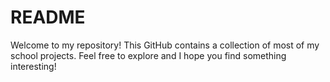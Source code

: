 # README


Welcome to my repository! This GitHub contains a collection of most of my school projects. Feel free to explore and I hope you find something interesting!

